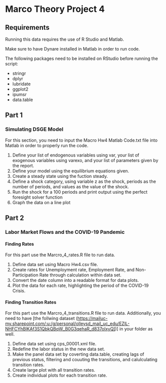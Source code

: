 # Marco Theory Project 4

## Requirements
Running this data requires the use of R Studio and Matlab. 

Make sure to have Dynare installed in Matlab in order to run code. 

The following packages need to be installed on RStudio before running the script:
 - stringr
 - dplyr
 - lubridate
 - ggplot2
 - ipumsr
 - data.table


## Part 1
### Simulating DSGE Model

For this section, you need to input the Macro Hw4 Matlab Code.txt file into Matlab in order to properly run the code. 

 1. Define your list of endogenous variables using var, your list of exogenous variables using varexo, and your list of parameters given by the report.
 2. Define your model using the equilibrium equations given.
 3. Create a steady state using the fuction steady.
 4. Define a shock category, using variable z as the shock, periods as the number of periods, and values as the value of the shock.
 5. Run the shock for a 100 periods and print output using the perfect foresight solver function
 6. Graph the data on a line plot

## Part 2
### Labor Market Flows and the COVID-19 Pandemic

#### Finding Rates

For this part use the Marcro_4_rates.R file to run data.

 1. Define data set using Macro Hw4.csv file.
 2. Create rates for Unemployment rate, Employment Rate, and Non-Participation Rate through calculation within data set.
 3. Convert the date column into a readable format for data plots.
 4. Plot the data for each rate, highlighting the period of the COVID-19 Crisis.

#### Finding Transition Rates

For this part use the Marcro_4_transitions.R file to run data. Additionally, you need to have [the follwing dataset (https://mailuc-my.sharepoint.com/:u:/g/personal/olleysd_mail_uc_edu/EZlL-NHFCYhBlKAf3S1QbkQBqW_B0G3qehaR_d837olxyQ])] in your folder as well.

1. Define data set using cps_00001.xml file.
2. Redefine the labor status in the new data set.
3. Make the panel data set by coverting data.table, creating lags of previous status, filtering and couuting the transitions, and calulculating transition rates.
4. Create large plot with all transition rates.
5. Create individual plots for each transition rate.





